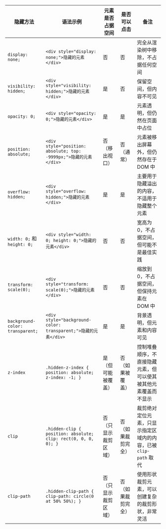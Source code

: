 | 隐藏方法                         | 语法示例                                                          | 元素是否占据空间 | 是否可以点击 | 备注                                         |
| -------------------------------- | ----------------------------------------------------------------- | ---------------- | ------------ | -------------------------------------------- |
| `display: none;`                 | `<div style="display: none;">隐藏的元素</div>`                    | 否               | 否           | 完全从渲染树中移除，不占据任何空间           |
| `visibility: hidden;`            | `<div style="visibility: hidden;">隐藏的元素</div>`               | 是               | 否           | 保留空间，但内容不可见                       |
| `opacity: 0;`                    | `<div style="opacity: 0;">隐藏的元素</div>`                       | 是               | 是           | 元素透明，但仍然在页面中占位                 |
| `position: absolute;`            | `<div style="position: absolute; top: -9999px;">隐藏的元素</div>` | 否（移出视口）   | 否（通常）   | 元素被移出屏幕外，但仍然存在于 DOM 中        |
| `overflow: hidden;`              | `<div style="overflow: hidden;">隐藏的元素</div>`                 | 是               | 是           | 主要用于隐藏溢出的内容，不适用于隐藏整个元素 |
| `width: 0;` 和 `height: 0;`      | `<div style="width: 0; height: 0;">隐藏的元素</div>`              | 否               | 否           | 宽高为 0，不占据空间，但可能不是最佳实践     |
| `transform: scale(0);`           | `<div style="transform: scale(0);">隐藏的元素</div>`              | 否               | 否           | 缩放到 0，不占据空间，但保持元素在 DOM 中    |
| `background-color: transparent;` | `<div style="background-color: transparent;">隐藏的元素</div>`    | 是               | 是           | 背景透明，但元素和内容可见                   |
| `z-index`             | `.hidden-z-index { position: absolute; z-index: -1; }` | 是（但可能被覆盖）| 否（如果被覆盖） | 控制堆叠顺序，不直接隐藏元素，但可以使其被其他元素覆盖而不显示 |
| `clip`                | `.hidden-clip { position: absolute; clip: rect(0, 0, 0, 0); }` | 否（只显示裁剪区域） | 否（如果裁剪完全） | 裁剪绝对定位元素，只显示指定区域内的内容，已被 `clip-path` 取代 |
| `clip-path`           | `.hidden-clip-path { clip-path: circle(0 at 50% 50%); }` | 否（只显示裁剪区域） | 否（如果裁剪完全） | 使用形状裁剪元素，可以创建复杂的裁剪形状，非常灵活                 |